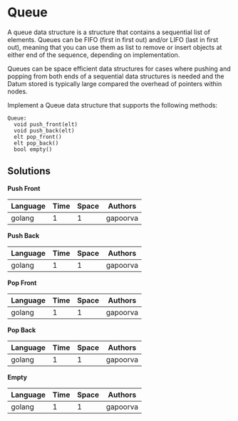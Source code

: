 # Queue

A queue data structure is a structure that contains a sequential list of elements. Queues can be FIFO (first in first out) and/or LIFO (last in first out), meaning that you can use them as list to remove or insert objects at either end of the sequence, depending on implementation.

Queues can be space efficient data structures for cases where pushing and popping from both ends of a sequential data structures is needed and the Datum stored is typically large compared the overhead of pointers within nodes.

Implement a Queue data structure that supports the following methods:

```
Queue:
  void push_front(elt)
  void push_back(elt)
  elt pop_front()
  elt pop_back()
  bool empty()
```

## Solutions

**Push Front**

| Language | Time   | Space | Authors  |
|----------|--------|-------|----------|
| golang   | 1      | 1     | gapoorva |

**Push Back**

| Language | Time   | Space | Authors  |
|----------|--------|-------|----------|
| golang   | 1      | 1     | gapoorva |

**Pop Front**

| Language | Time   | Space | Authors  |
|----------|--------|-------|----------|
| golang   | 1      | 1     | gapoorva |

**Pop Back**

| Language | Time   | Space | Authors  |
|----------|--------|-------|----------|
| golang   | 1      | 1     | gapoorva |

**Empty**

| Language | Time   | Space | Authors  |
|----------|--------|-------|----------|
| golang   | 1      | 1     | gapoorva |
 
